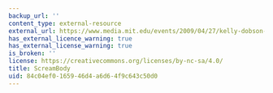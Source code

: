 ```yaml
---
backup_url: ''
content_type: external-resource
external_url: https://www.media.mit.edu/events/2009/04/27/kelly-dobson-machine-therapy
has_external_licence_warning: true
has_external_license_warning: true
is_broken: ''
license: https://creativecommons.org/licenses/by-nc-sa/4.0/
title: ScreamBody
uid: 84c04ef0-1659-46d4-a6d6-4f9c643c50d0
---
```

